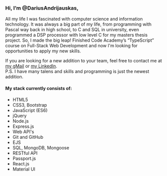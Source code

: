 <h3>Hi, I’m @DariusAndrijauskas,</h3>

<p>All my life I was fascinated with computer science and information technology. It was always a big part of my life, from programming with Pascal way back in high school, to C and SQL in university, even programmed a DSP processor with low level C for my masters thesis project. So, I made the big leap! Finished Code Academy’s “TypeScript” course on Full-Stack Web Development and now I'm looking for opportunities to apply my new skills.</p>

<p>If you are looking for a new addition to your team, feel free to contact me at <a href="mailto:darius.andrijauskas@gmail.com">my gMail</a> or <a href="https://www.linkedin.com/in/darius-andrijauskas/">my LinkedIn</a>.<br>
P.S. I have many talens and skills and programming is just the newest addition.</p>

<h4>My stack currently consists of:</h4>
<ul>
<li>HTML5</li>
<li>CSS3, Bootstrap</li>
<li>JavaScript (ES6)</li>
<li>jQuery</li>
<li>Node.js</li>
<li>Express.js</li>
<li>Web API's</li>
<li>Git and GitHub</li>
<li>EJS</li>
<li>SQL, MongoDB, Mongoose</li>
<li>RESTful API</li>
<li>Passport.js</li>
<li>React.js</li>
<li>Material UI</li>
</ul>

